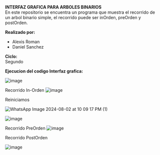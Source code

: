 **INTERFAZ GRAFICA PARA ARBOLES BINARIOS**  
En este repositorio se encuentra un programa que muestra el recorrido de un arbol binario simple, el recorrido puede ser inOrden, preOrden y postOrden.  

**Realizado por:**  
- Alexis Roman
- Daniel Sanchez
  
**Ciclo:**  
Segundo  
  
**Ejecucion del codigo Interfaz grafica:**

![image](https://github.com/user-attachments/assets/a8e85278-306a-453d-b194-e404f7a2e9fa)

Recorrido In-Orden
![image](https://github.com/user-attachments/assets/383efd90-8b46-4742-be3b-6763f40384a5)

Reiniciamos 

![WhatsApp Image 2024-08-02 at 10 09 17 PM (1)](https://github.com/user-attachments/assets/fd620214-d630-4c4c-8413-9edde9672120)

![image](https://github.com/user-attachments/assets/d0fcacef-6b48-4b09-839b-40b204822b3c)

Recorrido PreOrden
![image](https://github.com/user-attachments/assets/d211bfdb-9688-4dd9-a1f3-4b139773aa95)

Recorrido PostOrden

![image](https://github.com/user-attachments/assets/b15e045b-0b54-407c-ab61-5912146e7867)



